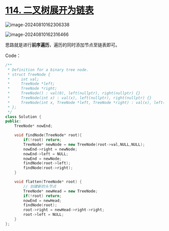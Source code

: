 # [114. 二叉树展开为链表](https://leetcode.cn/problems/flatten-binary-tree-to-linked-list/)

![image-20240810162306338](http://henry-typora.oss-cn-beijing.aliyuncs.com/img/image-20240810162306338.png)

![image-20240810162316466](http://henry-typora.oss-cn-beijing.aliyuncs.com/img/image-20240810162316466.png)

思路就是进行**前序遍历**，遍历的同时添加节点至链表即可。

Code：

```cpp
/**
 * Definition for a binary tree node.
 * struct TreeNode {
 *     int val;
 *     TreeNode *left;
 *     TreeNode *right;
 *     TreeNode() : val(0), left(nullptr), right(nullptr) {}
 *     TreeNode(int x) : val(x), left(nullptr), right(nullptr) {}
 *     TreeNode(int x, TreeNode *left, TreeNode *right) : val(x), left(left), right(right) {}
 * };
 */
class Solution {
public:
    TreeNode* nowEnd;

    void findNode(TreeNode* root){
        if(!root) return;
        TreeNode* newNode = new TreeNode(root->val,NULL,NULL);
        nowEnd->right = newNode;
        nowEnd->left = NULL;
        nowEnd = newNode;
        findNode(root->left);
        findNode(root->right);
    }

    void flatten(TreeNode* root) {
        // 创建新的头节点
        TreeNode* newHead = new TreeNode;
        if(!root) return;
        nowEnd = newHead;
        findNode(root);
        root->right = newHead->right->right;
        root->left = NULL;
    }
};
```

